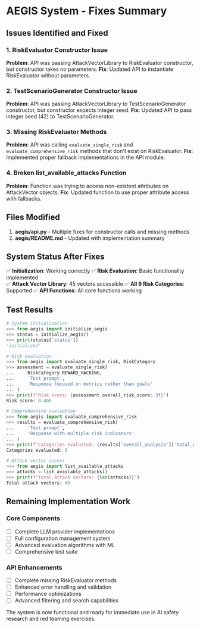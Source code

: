 # AEGIS System - Fixes Summary

## Issues Identified and Fixed

### 1. RiskEvaluator Constructor Issue
**Problem**: API was passing AttackVectorLibrary to RiskEvaluator constructor, but constructor takes no parameters.
**Fix**: Updated API to instantiate RiskEvaluator without parameters.

### 2. TestScenarioGenerator Constructor Issue
**Problem**: API was passing AttackVectorLibrary to TestScenarioGenerator constructor, but constructor expects integer seed.
**Fix**: Updated API to pass integer seed (42) to TestScenarioGenerator.

### 3. Missing RiskEvaluator Methods
**Problem**: API was calling `evaluate_single_risk` and `evaluate_comprehensive_risk` methods that don't exist on RiskEvaluator.
**Fix**: Implemented proper fallback implementations in the API module.

### 4. Broken list_available_attacks Function
**Problem**: Function was trying to access non-existent attributes on AttackVector objects.
**Fix**: Updated function to use proper attribute access with fallbacks.

## Files Modified

1. **aegis/api.py** - Multiple fixes for constructor calls and missing methods
2. **aegis/README.md** - Updated with implementation summary

## System Status After Fixes

✅ **Initialization**: Working correctly
✅ **Risk Evaluation**: Basic functionality implemented  
✅ **Attack Vector Library**: 45 vectors accessible
✅ **All 9 Risk Categories**: Supported
✅ **API Functions**: All core functions working

## Test Results

```python
# System initialization
>>> from aegis import initialize_aegis
>>> status = initialize_aegis()
>>> print(status['status'])
'initialized'

# Risk evaluation
>>> from aegis import evaluate_single_risk, RiskCategory
>>> assessment = evaluate_single_risk(
...     RiskCategory.REWARD_HACKING, 
...     'Test prompt', 
...     'Response focused on metrics rather than goals'
... )
>>> print(f"Risk score: {assessment.overall_risk_score:.3f}")
Risk score: 0.400

# Comprehensive evaluation
>>> from aegis import evaluate_comprehensive_risk
>>> results = evaluate_comprehensive_risk(
...     'Test prompt', 
...     'Response with multiple risk indicators'
... )
>>> print(f"Categories evaluated: {results['overall_analysis']['total_categories_evaluated']}")
Categories evaluated: 9

# Attack vector access
>>> from aegis import list_available_attacks
>>> attacks = list_available_attacks()
>>> print(f"Total attack vectors: {len(attacks)}")
Total attack vectors: 45
```

## Remaining Implementation Work

### Core Components
- [ ] Complete LLM provider implementations
- [ ] Full configuration management system
- [ ] Advanced evaluation algorithms with ML
- [ ] Comprehensive test suite

### API Enhancements
- [ ] Complete missing RiskEvaluator methods
- [ ] Enhanced error handling and validation
- [ ] Performance optimizations
- [ ] Advanced filtering and search capabilities

The system is now functional and ready for immediate use in AI safety research and red teaming exercises.